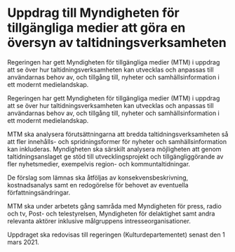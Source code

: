 # Uppdrag till Myndigheten för tillgängliga medier att göra en översyn av taltidningsverksamheten

Regeringen har gett Myndigheten för tillgängliga medier (MTM) i uppdrag att se över hur taltidningsverksamheten kan utvecklas och anpassas till användarnas behov av, och tillgång till, nyheter och samhällsinformation i ett modernt medielandskap.

Regeringen har gett Myndigheten för tillgängliga medier (MTM) i uppdrag att se över hur taltidningsverksamheten kan utvecklas och anpassas till användarnas behov av, och tillgång till, nyheter och samhällsinformation i ett modernt medielandskap.

MTM ska analysera förutsättningarna att bredda taltidningsverksamheten så att fler innehålls- och spridningsformer för nyheter och samhällsinformation kan inkluderas. Myndigheten ska särskilt analysera möjligheten att genom taltidningsanslaget ge stöd till utvecklingsprojekt och tillgängliggörande av fler nyhetsmedier, exempelvis region- och kommuntaltidningar.

De förslag som lämnas ska åtföljas av konsekvensbeskrivning, kostnadsanalys samt en redogörelse för behovet av eventuella författningsändringar.

MTM ska under arbetets gång samråda med Myndigheten för press, radio och tv, Post- och telestyrelsen, Myndigheten för delaktighet samt andra relevanta aktörer inklusive målgruppens intresseorganisationer.

Uppdraget ska redovisas till regeringen (Kulturdepartementet) senast den 1 mars 2021.
